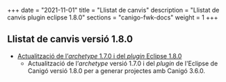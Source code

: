 +++
date        = "2021-11-01"
title       = "Llistat de canvis"
description = "Llistat de canvis plugin eclipse 1.8.0"
sections    = "canigo-fwk-docs"
weight		= 1
+++

## Llistat de canvis versió 1.8.0

- [Actualització de l’_archetype_ 1.7.0 i del _plugin_ Eclipse 1.8.0](/noticies/2021-10-25-CAN-Actualitzacio_archetype_1_7_0_plugin_eclipse_1_8_0)
   - Actualització de l’_archetype_ versió 1.7.0 i del _plugin_ de l'Eclipse de Canigó versió 1.8.0 per a generar projectes amb Canigó 3.6.0.
